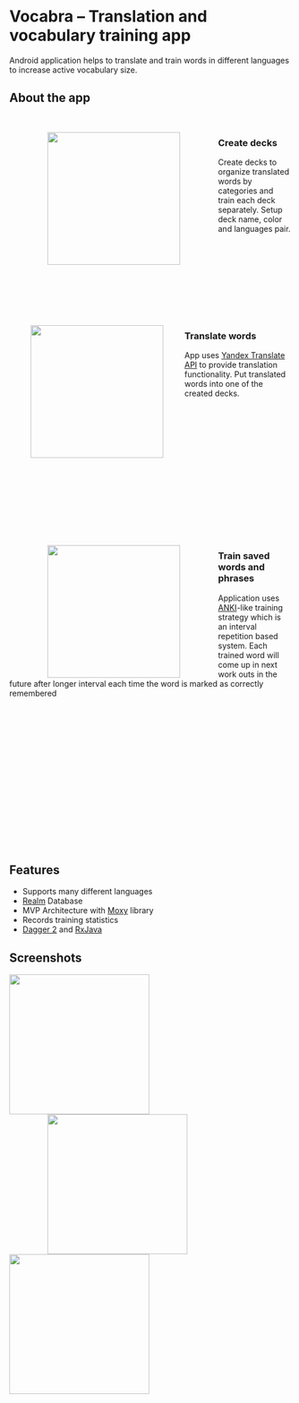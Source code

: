 # Vocabra – Translation and vocabulary training app

Android application helps to translate and train words in different languages to increase active vocabulary size.

## About the app

<br />

<img align="left" hspace=68 src="../master/docs/deck.gif" width="237"/></a>
<h3>Create decks</h3>
<p>Create decks to organize translated words by categories and train each deck separately. Setup deck name, color and languages pair.</p>
<br/><br/><br/><br/><br/><br/>
  
<br />  
<br /> 

<img align="left" hspace=38 src="../master/docs/translation.gif" width="237"/></a>
<h3>Translate words</h3>
<p>App uses <a href = "https://yandex.ru/dev/translate/">Yandex Translate API</a> to provide translation functionality. Put translated words into one of the created decks.</p>
<br/><br/><br/><br/><br/><br/> 

<br />  <br /><br />  <br />  <br />  <br />  <br />  

<img align="left" hspace=68 src="../master/docs/training.gif" width="237"/></a>
<h3>Train saved words and phrases</h3>
<p>Application uses <a href="https://apps.ankiweb.net/">ANKI</a>-like training strategy which is an interval repetition based system. 
Each trained word will come up in next work outs in the future after longer interval each time the word is marked as correctly remembered</p>
<br/><br/><br/><br/><br/><br/>

<br />  <br />  <br />  <br />  <br />  <br />  <br />  <br />  

## Features

* Supports many different languages
* [Realm](https://github.com/realm/realm-java) Database
* MVP Architecture with [Moxy](https://github.com/Arello-Mobile/Moxy) library
* Records training statistics
* [Dagger 2](https://github.com/google/dagger) and [RxJava](https://github.com/ReactiveX/RxJava)

## Screenshots

<img src="../master/docs/deck_screen.png" width="250"> <img hspace=68 src="../master/docs/translation_screen.png" width="250"> <img src="../master/docs/stats.png" width="250">
